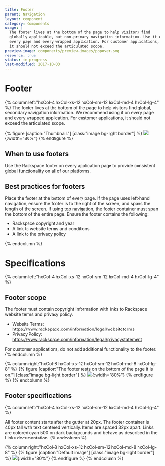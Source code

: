 ```yaml
---
title: Footer
parent: Navigation
layout: component
category: Components
usage: |
  The footer lives at the bottom of the page to help visitors find
  globally applicable, but non-primary navigation information. Use it on
  every page and every wrapped application. For customer applications,
  it should not exceed the articulated scope.
preview-image: components/preview-images/popover.svg
resource: true
status: in-progress
last-modified: 2017-10-03
---
```


# Footer

<div class="hxRow">
{% column left:"hxCol-4 hxCol-xs-12 hxCol-sm-12 hxCol-md-4 hxCol-lg-4" %}
The footer lives at the bottom of the page to help visitors find global, 
secondary navigation information. We recommend using it on every page
and every wrapped application. For customer applications, it should
not exceed the articulated scope.

{% figure [caption:"Thumbnail."] [class:"image bg-light border"] %}
  ![]({{site.url}}/assets/images/components/content-areas/footer/footer-thumbnail.svg){:width="80%"}
{% endfigure %}

## When to use footers

Use the Rackspace footer on every application page to provide consistent
global functionality on all of our platforms.

## Best practices for footers

Place the footer at the bottom of every page. If the page uses left-hand
navigation, ensure the footer is to the right of the screen, and spans the
length of the screen. If using top navigation, the footer container must span
the bottom of the entire page. Ensure the footer contains the following:

* Rackspace copyright and year
* A link to website terms and conditions
* A link to the privacy policy

{% endcolumn %}
</div>

# Specifications
<div class="hxRow">
{% column left:"hxCol-4 hxCol-xs-12 hxCol-sm-12 hxCol-md-4 hxCol-lg-4" %}

## Footer scope

The footer must contain copyright information with links to Rackspace
website terms and privacy policy.

* Website Terms: https://www.rackspace.com/information/legal/websiteterms
* Privacy Policy: https://www.rackspace.com/information/legal/privacystatement

For customer applications, do not add additional functionality to the footer.
{% endcolumn %}

{% column right:"hxCol-8 hxCol-xs-12 hxCol-sm-12 hxCol-md-8 hxCol-lg-8" %}
{% figure [caption:"The footer rests on the bottom of the page it is on."] [class:"image bg-light border"] %}
  ![]({{site.url}}/assets/images/components/content-areas/footer/footer-scope.svg){:width="80%"}
{% endfigure %}
{% endcolumn %}
</div>

## Footer specifications
<div class="hxRow">
{% column left:"hxCol-4 hxCol-xs-12 hxCol-sm-12 hxCol-md-4 hxCol-lg-4" %}

All footer content starts after the gutter at 20px. The footer container is
40px tall with text centered vertically. Items are spaced 32px apart.
Links are colored cyan 500 on dark backgrounds and behave as described in
the Links documentation.
{% endcolumn %}

{% column right:"hxCol-8 hxCol-xs-12 hxCol-sm-12 hxCol-md-8 hxCol-lg-8" %}
{% figure [caption:"Default image"] [class:"image bg-light border"] %}
 ![]({{site.url}}/assets/images/components/content-areas/footer/footer-spec.svg){:width="80%"}
{% endfigure %}
{% endcolumn %}
</div>
